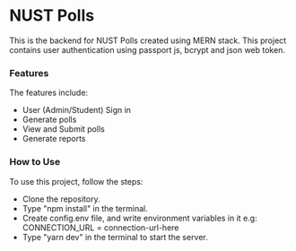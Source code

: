 # NUST Polls

This is the backend for NUST Polls created using MERN stack. This project contains user authentication using passport js, bcrypt and json web token.

### Features

The features include:
 - User (Admin/Student) Sign in
 - Generate polls
 - View and Submit polls
 - Generate reports

### How to Use

To use this project, follow the steps:
 - Clone the repository.
 - Type "npm install" in the terminal.
 - Create config.env file, and write environment variables in it e.g: CONNECTION_URL = connection-url-here
 - Type "yarn dev" in the terminal to start the server.
